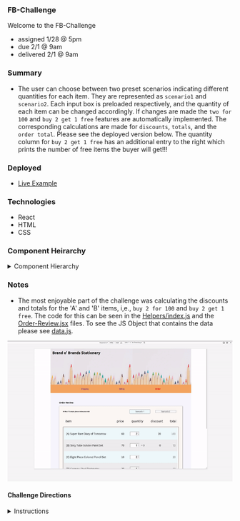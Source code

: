 ### FB-Challenge

Welcome to the FB-Challenge

- assigned 1/28 @ 5pm
- due 2/1 @ 9am
- delivered 2/1 @ 9am


### Summary
- The user can choose between two preset scenarios indicating different quantities for each item. They are represented as ```scenario1``` and ```scenario2```. Each input box is preloaded respectively, and the quantity of each item can be changed accordingly. If changes are made the  ```two for 100``` and ```buy 2 get 1 free``` features are automatically implemented. The corresponding calculations are made for ```discounts```, ```totals```, and the ```order total```. Please see the deployed version below. The quantity column for ```buy 2 get 1 free``` has an additional entry to the right which prints the number of free items the buyer will get!!!

### Deployed 
- [Live Example](https://fb-challenge.netlify.app/)

### Technologies
- React
- HTML
- CSS
  
### Component Heirarchy

<details>
<summary>Component Hierarchy</summary>

```
            App
        /    |    \
Shipping  Billing  OrderReview
```

</details>



### Notes
- The most enjoyable part of the challenge was calculating the discounts and totals for the 'A' and 'B' items, i,e., ```buy 2 for 100``` and ```buy 2 get 1 free```. The code for this can be seen in the [Helpers/index.js](/src/Components/Helpers/index.js) and the [Order-Review.jsx](/src/Components/OrderReview/OrderReview.jsx) files. To see the JS Object that contains the data please see [data.js](/src/Data/data.js).

![demo](demo.gif)

#### Challenge Directions

<details>
<summary>Instructions</summary>

```
Create an order review page with two headers

· First header has the brand name and image. The header disappears as you scroll down the page

· Second header has the different steps of checkout – Shipping, Billing and Review. This is a sticky header

· Display shipping information in a content block

· Display billing information in a content block

· Use 3 different CSS methods for displaying the items in the order in columns.

o Assume the following for the columns –
// name | price | Qty | discount

· Given the above items, write a function to calculate the order total and display in a separate line.

Assume items in the order are

//scenario 1= ['A', 'A', 'B', 'C', 'C', 'D']
//scenario 2 = ['A', 'A', 'A', 'A','A', 'B', 'B', 'C', 'D']

//Pricing and promotions on items

// name | price | discount

// A | 60 | Buy 2 for 100
// B | 70 | Buy 2 get 1 free
// C | 10 | -
// D | 20 | -

```
</details>

